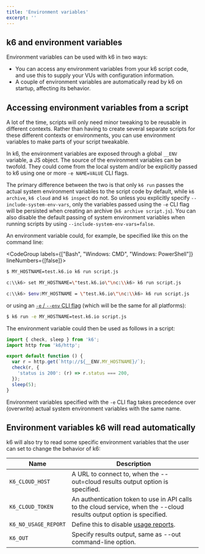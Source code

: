 ```yaml
---
title: 'Environment variables'
excerpt: ''
---
```


## k6 and environment variables

Environment variables can be used with k6 in two ways:

- You can access any environment variables from your k6 script code, and use this to supply your
  VUs with configuration information.
- A couple of environment variables are automatically read by k6 on startup, affecting its behavior.

## Accessing environment variables from a script

A lot of the time, scripts will only need minor tweaking to be reusable in different
contexts. Rather than having to create several separate scripts for these different
contexts or environments, you can use environment variables to make parts of your
script tweakable.

In k6, the environment variables are exposed through a global `__ENV` variable, a JS
object. The source of the environment variables can be twofold. They could come from
the local system and/or be explicitly passed to k6 using one or more `-e NAME=VALUE`
CLI flags.

The primary difference between the two is that only `k6 run` passes the actual system
environment variables to the script code by default, while `k6 archive`, `k6 cloud` and
`k6 inspect` do not. So unless you explicitly specify `--include-system-env-vars`, only
the variables passed using the `-e` CLI flag will be persisted when creating an archive
(`k6 archive script.js`). You can also disable the default passing of system environment
variables when running scripts by using `--include-system-env-vars=false`.

An environment variable could, for example, be specified like this on the command line:

<CodeGroup labels={["Bash", "Windows: CMD", "Windows: PowerShell"]} lineNumbers={[false]}>

```bash
$ MY_HOSTNAME=test.k6.io k6 run script.js
```

```bash
c:\\k6> set MY_HOSTNAME=\"test.k6.io\"\nc:\\k6> k6 run script.js
```

```bash
c:\\k6> $env:MY_HOSTNAME = \"test.k6.io\"\nc:\\k6> k6 run script.js
```

</CodeGroup>

or using an [`-e` / `--env` CLI flag](/using-k6/options#supply-environment-variables) (which will be the same for all platforms):

<CodeGroup labels={[]} lineNumbers={[true]}>

```bash
$ k6 run -e MY_HOSTNAME=test.k6.io script.js
```

</CodeGroup>

The environment variable could then be used as follows in a script:

<CodeGroup labels={[]} lineNumbers={[true]}>

```javascript
import { check, sleep } from 'k6';
import http from 'k6/http';

export default function () {
  var r = http.get(`http://${__ENV.MY_HOSTNAME}/`);
  check(r, {
    'status is 200': (r) => r.status === 200,
  });
  sleep(5);
}
```

</CodeGroup>

Environment variables specified with the `-e` CLI flag takes precedence over (overwrite) actual
system environment variables with the same name.

## Environment variables k6 will read automatically

k6 will also try to read some specific environment variables that the user can set to change the
behavior of k6:

| Name                 | Description                                                                                                            |
| -------------------- | ---------------------------------------------------------------------------------------------------------------------- |
| `K6_CLOUD_HOST`      | A URL to connect to, when the --out=cloud results output option is specified.                                          |
| `K6_CLOUD_TOKEN`     | An authentication token to use in API calls to the cloud service, when the --cloud results output option is specified. |
| `K6_NO_USAGE_REPORT` | Define this to disable [usage reports](/misc/usage-collection).                                                        |
| `K6_OUT`             | Specify results output, same as --out command-line option.                                                             |
